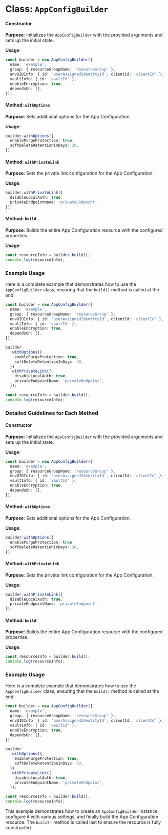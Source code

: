 # Class: `AppConfigBuilder`

#### Constructor
**Purpose**: Initializes the `AppConfigBuilder` with the provided arguments and sets up the initial state.

**Usage**:
```typescript
const builder = new AppConfigBuilder({
  name: 'example',
  group: { resourceGroupName: 'resourceGroup' },
  envUIDInfo: { id: 'userAssignedIdentityId', clientId: 'clientId' },
  vaultInfo: { id: 'vaultId' },
  enableEncryption: true,
  dependsOn: [],
});
```




#### Method: `withOptions`
**Purpose**: Sets additional options for the App Configuration.

**Usage**:
```typescript
builder.withOptions({
  enablePurgeProtection: true,
  softDeleteRetentionInDays: 30,
});
```




#### Method: `withPrivateLink`
**Purpose**: Sets the private link configuration for the App Configuration.

**Usage**:
```typescript
builder.withPrivateLink({
  disableLocalAuth: true,
  privateEndpointName: 'privateEndpoint',
});
```




#### Method: `build`
**Purpose**: Builds the entire App Configuration resource with the configured properties.

**Usage**:
```typescript
const resourceInfo = builder.build();
console.log(resourceInfo);
```




### Example Usage
Here is a complete example that demonstrates how to use the `AppConfigBuilder` class, ensuring that the `build()` method is called at the end:

```typescript
const builder = new AppConfigBuilder({
  name: 'example',
  group: { resourceGroupName: 'resourceGroup' },
  envUIDInfo: { id: 'userAssignedIdentityId', clientId: 'clientId' },
  vaultInfo: { id: 'vaultId' },
  enableEncryption: true,
  dependsOn: [],
});

builder
  .withOptions({
    enablePurgeProtection: true,
    softDeleteRetentionInDays: 30,
  })
  .withPrivateLink({
    disableLocalAuth: true,
    privateEndpointName: 'privateEndpoint',
  });

const resourceInfo = builder.build();
console.log(resourceInfo);
```




### Detailed Guidelines for Each Method

#### Constructor
**Purpose**: Initializes the `AppConfigBuilder` with the provided arguments and sets up the initial state.

**Usage**:
```typescript
const builder = new AppConfigBuilder({
  name: 'example',
  group: { resourceGroupName: 'resourceGroup' },
  envUIDInfo: { id: 'userAssignedIdentityId', clientId: 'clientId' },
  vaultInfo: { id: 'vaultId' },
  enableEncryption: true,
  dependsOn: [],
});
```




#### Method: `withOptions`
**Purpose**: Sets additional options for the App Configuration.

**Usage**:
```typescript
builder.withOptions({
  enablePurgeProtection: true,
  softDeleteRetentionInDays: 30,
});
```




#### Method: `withPrivateLink`
**Purpose**: Sets the private link configuration for the App Configuration.

**Usage**:
```typescript
builder.withPrivateLink({
  disableLocalAuth: true,
  privateEndpointName: 'privateEndpoint',
});
```




#### Method: `build`
**Purpose**: Builds the entire App Configuration resource with the configured properties.

**Usage**:
```typescript
const resourceInfo = builder.build();
console.log(resourceInfo);
```




### Example Usage
Here is a complete example that demonstrates how to use the `AppConfigBuilder` class, ensuring that the `build()` method is called at the end:

```typescript
const builder = new AppConfigBuilder({
  name: 'example',
  group: { resourceGroupName: 'resourceGroup' },
  envUIDInfo: { id: 'userAssignedIdentityId', clientId: 'clientId' },
  vaultInfo: { id: 'vaultId' },
  enableEncryption: true,
  dependsOn: [],
});

builder
  .withOptions({
    enablePurgeProtection: true,
    softDeleteRetentionInDays: 30,
  })
  .withPrivateLink({
    disableLocalAuth: true,
    privateEndpointName: 'privateEndpoint',
  });

const resourceInfo = builder.build();
console.log(resourceInfo);
```




This example demonstrates how to create an `AppConfigBuilder` instance, configure it with various settings, and finally build the App Configuration resource. The `build()` method is called last to ensure the resource is fully constructed.